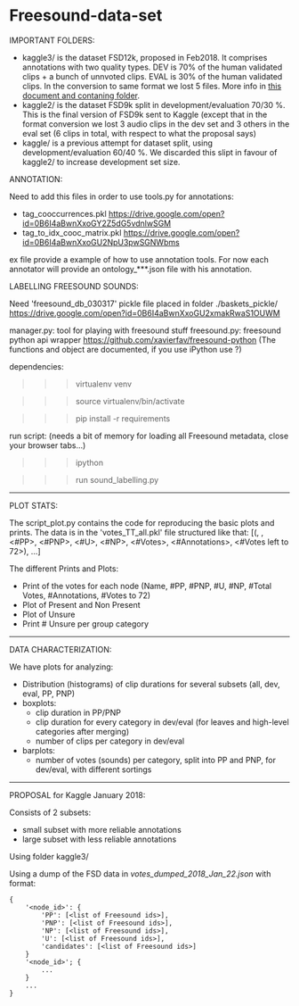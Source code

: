 # Freesound-data-set


IMPORTANT FOLDERS:
- kaggle3/ is the dataset FSD12k, proposed in Feb2018. It comprises annotations with two quality types. DEV is 70% of the human validated clips + a bunch of unnvoted clips. EVAL is 30% of the human validated clips. In the conversion to same format we lost 5 files. More info in [this document and contaning folder](https://docs.google.com/document/d/175UD7CSY7xzAqL60ocIMkfA1fkhvBwJM3uQ_sIApwqM/edit).
- kaggle2/ is the dataset FSD9k split in development/evaluation 70/30 %. This is the final version of FSD9k sent to Kaggle (except that in the format conversion we lost 3 audio clips in the dev set and 3 others in the eval set (6 clips in total, with respect to what the proposal says)
- kaggle/ is a previous attempt for dataset split, using development/evaluation 60/40 %. We discarded this slipt in favour of kaggle2/ to increase development set size.

ANNOTATION:

Need to add this files in order to use tools.py for annotations:
- tag_cooccurrences.pkl
https://drive.google.com/open?id=0B6I4aBwnXxoGY2Z5dG5vdnlwSGM
- tag_to_idx_cooc_matrix.pkl
https://drive.google.com/open?id=0B6I4aBwnXxoGU2NpU3pwSGNWbms

ex file provide a example of how to use annotation tools.
For now each annotator will provide an ontology_***.json file with his annotation.




LABELLING FREESOUND SOUNDS:

Need 'freesound_db_030317' pickle file placed in folder ./baskets_pickle/
https://drive.google.com/open?id=0B6I4aBwnXxoGU2xmakRwaS1OUWM

manager.py: tool for playing with freesound stuff
freesound.py: freesound python api wrapper
https://github.com/xavierfav/freesound-python
(The functions and object are documented, if you use iPython use <instance>?)


dependencies:

>>> virtualenv venv

>>> source virtualenv/bin/activate

>>> pip install -r requirements


run script: (needs a bit of memory for loading all Freesound metadata, close your browser tabs...)

>>> ipython

>>> run sound_labelling.py

_______________________________________


PLOT STATS:

The script_plot.py contains the code for reproducing the basic plots and prints.
The data is in the 'votes_TT_all.pkl' file structured like that:
[(<id>, <name>, <#PP>, <#PNP>, <#U>, <#NP>, <#Votes>, <#Annotations>, <#Votes left to 72>), ...]

The different Prints and Plots:
- Print of the votes for each node (Name, #PP, #PNP, #U, #NP, #Total Votes, #Annotations, #Votes to 72)
- Plot of Present and Non Present 
- Plot of Unsure
- Print # Unsure per group category 

_______________________________________

DATA CHARACTERIZATION:

We have plots for analyzing:
- Distribution (histograms) of clip durations for several subsets (all, dev, eval, PP, PNP)
- boxplots:
   * clip duration in PP/PNP
   * clip duration for every category in dev/eval (for leaves and high-level categories after merging)
   * number of clips per category in dev/eval
- barplots:
   * number of votes (sounds) per category, split into PP and PNP, for dev/eval, with different sortings


_______________________________________

PROPOSAL for Kaggle January 2018:

Consists of 2 subsets:
- small subset with more reliable annotations
- large subset with less reliable annotations

Using folder kaggle3/

Using a dump of the FSD data in *votes_dumped_2018_Jan_22.json* with format:
```
{
    '<node_id>': {
        'PP': [<list of Freesound ids>],
        'PNP': [<list of Freesound ids>],
        'NP': [<list of Freesound ids>],
        'U': [<list of Freesound ids>],
        'candidates': [<list of Freesound ids>]
    }
    '<node_id>'; {
        ...        
    }
    ...
}
```




